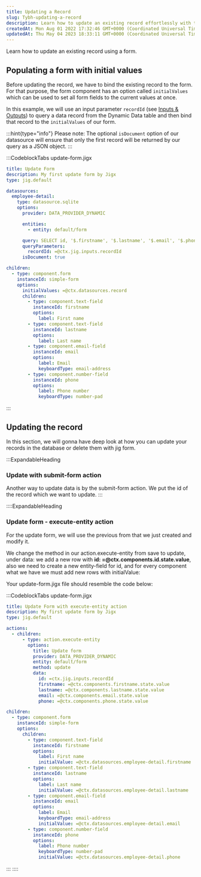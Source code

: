 ```yaml
---
title: Updating a Record
slug: Tybh-updating-a-record
description: Learn how to update an existing record effortlessly with this instructional document. Discover how to populate a form with existing data using the `initialValues` option and successfully update records in the database using submit-form and execute-entity
createdAt: Mon Aug 01 2022 17:32:46 GMT+0000 (Coordinated Universal Time)
updatedAt: Thu May 04 2023 18:33:11 GMT+0000 (Coordinated Universal Time)
---
```


Learn how to update an existing record using a form.

## Populating a form with initial values

Before updating the record, we have to bind the existing record to the form. For that purpose, the form component has an option called `initialValues` which can be used to set all form fields to the current values at once.

In this example, we will use an input parameter `recordId` (see [Inputs & Outputs](https://docs.jigx.com/passing-data-using-inputs)) to query a data record from the Dynamic Data table and then bind that record to the `initialValues` of our form.

:::hint{type="info"}
Please note: The optional `isDocument` option of our datasource will ensure that only the first record will be returned by our query as a JSON object.
:::

:::CodeblockTabs
update-form.jigx

```yaml
title: Update Form
description: My first update form by Jigx
type: jig.default

datasources:
  employee-detail:
    type: datasource.sqlite
    options:
      provider: DATA_PROVIDER_DYNAMIC

      entities:
        - entity: default/form

      query: SELECT id, '$.firstname', '$.lastname', '$.email', '$.phone' FROM [default/form] WHERE id = @recordId
      queryParameters:
        recordId: =@ctx.jig.inputs.recordId
      isDocument: true

children:
  - type: component.form
    instanceId: simple-form
    options:
      initialValues: =@ctx.datasources.record
      children:
        - type: component.text-field
          instanceId: firstname
          options:
            label: First name
        - type: component.text-field
          instanceId: lastname
          options:
            label: Last name
        - type: component.email-field
          instanceId: email
          options:
            label: Email
            keyboardType: email-address
        - type: component.number-field
          instanceId: phone
          options:
            label: Phone number
            keyboardType: number-pad
```

:::

## Updating the record

In this section, we will gonna have deep look at how you can update your records in the database or delete them with jig form.

:::ExpandableHeading

### Update with submit-form action

Another way to update data is by the submit-form action. We put the id of the record which we want to update.
:::

::::ExpandableHeading

### Update form - execute-entity action

For the update form, we will use the previous from that we just created and modify it.

We change the method in our action.execute-entity from save to update, under data: we add a new row with **id: =@ctx.components.id.state.value**, also we need to create a new entity-field for id, and for every component what we have we must add new rows with initialValue:

Your update-form.jigx file should resemble the code below:

:::CodeblockTabs
update-form.jigx

```yaml
title: Update Form with execute-entity action
description: My first update form by Jigx
type: jig.default

actions:
  - children:
      - type: action.execute-entity
        options:
          title: Update form
          provider: DATA_PROVIDER_DYNAMIC
          entity: default/form
          method: update
          data:
            id: =ctx.jig.inputs.recordId
            firstname: =@ctx.components.firstname.state.value
            lastname: =@ctx.components.lastname.state.value
            email: =@ctx.components.email.state.value
            phone: =@ctx.components.phone.state.value

children:
  - type: component.form
    instanceId: simple-form
    options:
      children:
        - type: component.text-field
          instanceId: firstname
          options:
            label: First name
            initialValue: =@ctx.datasources.employee-detail.firstname
        - type: component.text-field
          instanceId: lastname
          options:
            label: Last name
            initialValue: =@ctx.datasources.employee-detail.lastname
        - type: component.email-field
          instanceId: email
          options:
            label: Email
            keyboardType: email-address
            initialValue: =@ctx.datasources.employee-detail.email
        - type: component.number-field
          instanceId: phone
          options:
            label: Phone number
            keyboardType: number-pad
            initialValue: =@ctx.datasources.employee-detail.phone
```

:::
::::
